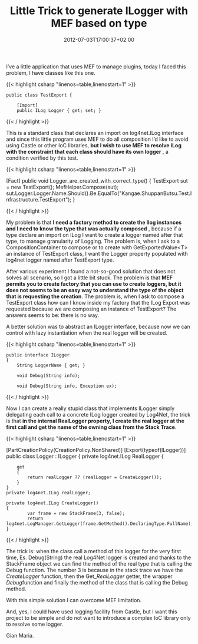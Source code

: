 ﻿---
title: "Little Trick to generate ILogger with MEF based on type"
description: ""
date: 2012-07-03T17:00:37+02:00
draft: false
tags: [MEF]
categories: [NET framework]
---
I’ve a little application that uses MEF to manage plugins, today I faced this problem, I have classes like this one.

{{< highlight csharp "linenos=table,linenostart=1" >}}


    public class TestExport {

        [Import]
        public ILog Logger { get; set; }

{{< / highlight >}}

This is a standard class that declares an import on log4net.ILog interface and since this little program uses MEF to do all composition I’d like to avoid using Castle or other IoC libraries, **but I wish to use MEF to resolve ILog with the constraint that each class should have its own logger** , a condition verified by this test.

{{< highlight csharp "linenos=table,linenostart=1" >}}


[Fact]
public void Logger_are_created_with_correct_type()
{
    TestExport sut = new TestExport();
    MefHelper.Compose(sut);
    sut.Logger.Logger.Name.Should().Be.EqualTo("Kangae.ShuppanButsu.Test.Infrastructure.TestExport");
}

{{< / highlight >}}

My problem is that  **I need a factory method to create the Ilog instances and I need to know the type that was actually composed** , because if a type declare an import on ILog I want to create a logger named after that type, to manage granularity of Logging. The problem is, when I ask to a CompositionContainer to compose or to create with GetExportedValue&lt;T&gt; an instance of TestExport class, I want the Logger property populated with log4net logger named after TestExport type.

After various experiment I found a not-so-good solution that does not solves all scenario, so I got a little bit stuck. The problem is that **MEF permits you to create factory that you can use to create loggers, but it does not seems to be an easy way to understand the type of the object that is requesting the creation**. The problem is, when I ask to compose a TestExport class how can I know inside my factory that the ILog Export was requested because we are composing an instance of TestExport? The answers seems to be: there is no way.

A better solution was to abstract an ILogger interface, because now we can control with lazy instantiation when the real logger will be created.

{{< highlight csharp "linenos=table,linenostart=1" >}}


    public interface ILogger
    {
        String LoggerName { get; }

        void Debug(String info);

        void Debug(String info, Exception ex);

{{< / highlight >}}

Now I can create a really stupid class that implements ILogger simply delegating each call to a concrete ILog logger created by Log4Net, the trick is that  **in the internal RealLogger property, I create the real logger at the first call and get the name of the owning class from the Stack Trace**.

{{< highlight csharp "linenos=table,linenostart=1" >}}


[PartCreationPolicy(CreationPolicy.NonShared)]
[Export(typeof(ILogger))]
public class Logger : ILogger
{
    private log4net.ILog RealLogger
    {

        get
        {
            return realLogger ?? (realLogger = CreateLogger());
        }
    }
    private log4net.ILog realLogger;

    private log4net.ILog CreateLogger()
    {
            var frame = new StackFrame(3, false);
            return log4net.LogManager.GetLogger(frame.GetMethod().DeclaringType.FullName);
    }

{{< / highlight >}}

The trick is: when the class call a method of this logger for the very first time, Es. Debug(String) the real Log4Net logger is created and thanks to the StackFrame object we can find the method of the real type that is calling the Debug function. The number 3 is because in the stack trace we have the *CreateLogger* function, then the Get\_*RealLogger* getter, the wrapper *Debug*function and finally the method of the class that is calling the Debug method.

With this simple solution I can overcome MEF limitation.

And, yes, I could have used logging facility from Castle, but I want this project to be simple and do not want to introduce a complex IoC library only to resolve some logger.

Gian Maria.
